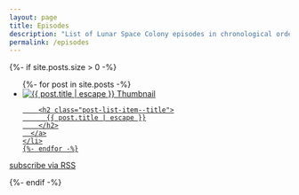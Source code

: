 ```yaml
---
layout: page
title: Episodes
description: "List of Lunar Space Colony episodes in chronological order."
permalink: /episodes
---
```


{%- if site.posts.size > 0 -%}
  <ul class="post-list">
    {%- for post in site.posts -%}
    <li class="post-list-item">
      <a class="post-link" href="{{ post.url | relative_url }}">
        <img class="post-list-item--image" src="{{ post.image }}" alt="{{ post.title | escape }} Thumbnail">

        <h2 class="post-list-item--title">
          {{ post.title | escape }}
        </h2>
      </a>
    </li>
    {%- endfor -%}
  </ul>

  <p class="rss-subscribe">subscribe <a href="{{ "/feed.xml" | relative_url }}">via RSS</a></p>
{%- endif -%}
